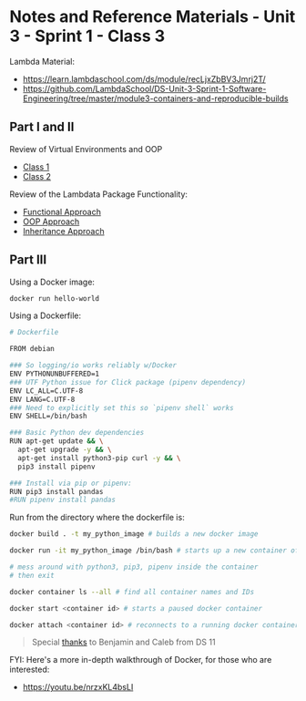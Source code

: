
# Notes and Reference Materials - Unit 3 - Sprint 1 - Class 3

Lambda Material:

  + https://learn.lambdaschool.com/ds/module/recLjxZbBV3Jmrj2T/
  + https://github.com/LambdaSchool/DS-Unit-3-Sprint-1-Software-Engineering/tree/master/module3-containers-and-reproducible-builds

## Part I and II

Review of Virtual Environments and OOP

  + [Class 1](class-1.md)
  + [Class 2](class-2.md)

Review of the Lambdata Package Functionality:

  + [Functional Approach](/app/class-2/assignment_func.py)
  + [OOP Approach](/app/class-2/assignment_oop.py)
  + [Inheritance Approach](/app/class-2/assignment_oop_inherit.py)

## Part III

Using a Docker image:

```sh
docker run hello-world
```

Using a Dockerfile:

```sh
# Dockerfile

FROM debian

### So logging/io works reliably w/Docker
ENV PYTHONUNBUFFERED=1
### UTF Python issue for Click package (pipenv dependency)
ENV LC_ALL=C.UTF-8
ENV LANG=C.UTF-8
### Need to explicitly set this so `pipenv shell` works
ENV SHELL=/bin/bash

### Basic Python dev dependencies
RUN apt-get update && \
  apt-get upgrade -y && \
  apt-get install python3-pip curl -y && \
  pip3 install pipenv

### Install via pip or pipenv:
RUN pip3 install pandas
#RUN pipenv install pandas
```

Run from the directory where the dockerfile is:

```sh
docker build . -t my_python_image # builds a new docker image

docker run -it my_python_image /bin/bash # starts up a new container of a docker image

# mess around with python3, pip3, pipenv inside the container
# then exit

docker container ls --all # find all container names and IDs

docker start <container id> # starts a paused docker container

docker attach <container id> # reconnects to a running docker container
```

> Special [thanks](https://app.slack.com/client/T4JUEB3ME/GPP0JA5RD/thread/GPP0JA5RD-1581534096.091100) to Benjamin and Caleb from DS 11

FYI: Here's a more in-depth walkthrough of Docker, for those who are interested:

  + https://youtu.be/nrzxKL4bsLI
